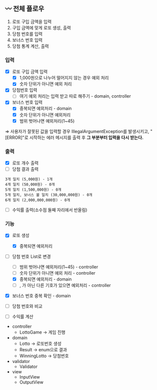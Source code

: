 ## 〰️ 전체 플로우

1. 로또 구입 금액을 입력
2. 구입 금액에 맞게 로또 생성, 출력
3. 당첨 번호를 입력
4. 보너스 번호 입력
5. 당첨 통계 계산, 출력

### 입력

- [x]  로또 구입 금액 입력
    - [x]  1,000원으로 나누어 떨어지지 않는 경우 예외 처리
    - [x]  숫자 단위가 아니면 예외 처리
- [x]  당첨번호 입력
    - [ ]  여기 예외 처리는 입력 받고 따로 해주기 - domain, controller
- [x]  보너스 번호 입력
    - [x]  중복되면 예외처리 - domain
    - [x]  숫자 단위가 아니면 예외처리
    - [x]  범위 벗어나면 예외처리(1~45)

⇒ 사용자가 잘못된 값을 입력할 경우 IllegalArgumentException를 발생시키고,
"[ERROR]"로 시작하는 에러 메시지를 출력 후 **그 부분부터 입력을 다시 받는다.**

### 출력
- [x]  로또 개수 출력
- [ ]  당첨 결과 출력

```
3개 일치 (5,000원) - 1개
4개 일치 (50,000원) - 0개
5개 일치 (1,500,000원) - 0개
5개 일치, 보너스 볼 일치 (30,000,000원) - 0개
6개 일치 (2,000,000,000원) - 0개
```

- [ ]  수익률 출력(소수점 둘째 자리에서 반올림)

### 기능

- [x]  로또 생성
    - [x]  중복되면 예외처리
- [ ]  당첨 번호 List로 변경
    - [ ]  범위 벗어나면 예외처리(1~45) - controller
    - [ ]  숫자 단위가 아니면 예외 처리 - controller
    - [x]  중복되면 예외처리 - domain
    - [ ]  , 가 아닌 다른 기호가 있으면 예외처리 - controller
- [x]  보너스 번호 중복 확인 - domain
- [ ]  당첨 번호와 비교
- [ ]  수익률 계산



- controller
    - LottoGame → 게임 진행
- domain
    - Lotto → 로또번호 생성
    - Result → enum으로 결과
    - WinningLotto → 당첨번호
- validator
    - Validator
- view
    - InputView
    - OutputView